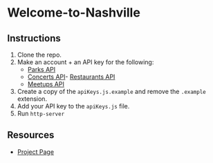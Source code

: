 # Welcome-to-Nashville

## Instructions

1. Clone the repo.
2. Make an account + an API key for the following: 
	- [Parks API](https://dev.socrata.com/foundry/data.nashville.gov/xbru-cfzi)
	- [Concerts API](https://developer.ticketmaster.com/products-and-docs/apis/getting-started/)- [Restaurants API](https://developers.zomato.com/api) 
	- [Meetups API](https://www.eventbrite.com/developer/v3/)
3. Create a copy of the `apiKeys.js.example` and remove the `.example` extension.
4. Add your API key to the `apiKeys.js` file.
5. Run `http-server`


## Resources
- [Project Page](https://github.com/nashville-software-school/welcome-to-nashville)